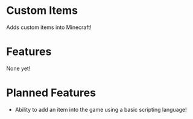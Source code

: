 # Custom Items
Adds custom items into Minecraft!

# Features
None yet!

# Planned Features
- Ability to add an item into the game using a basic scripting language!